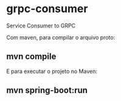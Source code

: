 # grpc-consumer
Service Consumer to GRPC

Com maven, para compilar o arquivo proto:

## mvn compile

E para executar o projeto no Maven:

## mvn spring-boot:run
